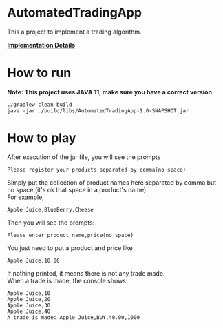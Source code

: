 # AutomatedTradingApp
This a project to implement a trading algorithm.  

**[Implementation Details](https://github.com/mchen81/AutomatedTradingApp/blob/main/src/main/java/com/demo/TradeWhenAvgHigherAlgorithm.java)**

# How to run
**Note: This project uses JAVA 11, make sure you have a correct version.**

```
./gradlew clean build
java -jar ./build/libs/AutomatedTradingApp-1.0-SNAPSHOT.jar
```

# How to play
After execution of the jar file, you will see the prompts
```
Please register your products separated by comma(no space)
```
Simply put the collection of product names here separated by comma but no space.(it's ok that space in a product's name).  
For example,
```
Apple Juice,BlueBerry,Cheese
```
Then you will see the prompts:
```
Please enter product_name,price(no space)
```
You just need to put a product and price like
```
Apple Juice,10.00
```
If nothing printed, it means there is not any trade made.  
When a trade is made, the console shows:
```
Apple Juice,10
Apple Juice,20
Apple Juice,30
Apple Juice,40
A trade is made: Apple Juice,BUY,40.00,1000
```






